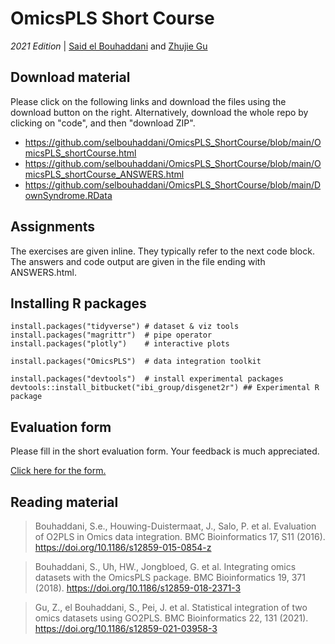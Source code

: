 # OmicsPLS Short Course
*2021 Edition* | [Said el Bouhaddani](https://www.linkedin.com/in/selbouhaddani/) and [Zhujie Gu](https://www.linkedin.com/in/zhujiegu/)

## Download material

Please click on the following links and download the files using the download button on the right. Alternatively, download the whole repo by clicking on "code", and then "download ZIP". 

- https://github.com/selbouhaddani/OmicsPLS_ShortCourse/blob/main/OmicsPLS_shortCourse.html
- https://github.com/selbouhaddani/OmicsPLS_ShortCourse/blob/main/OmicsPLS_shortCourse_ANSWERS.html
- https://github.com/selbouhaddani/OmicsPLS_ShortCourse/blob/main/DownSyndrome.RData

## Assignments

The exercises are given inline. They typically refer to the next code block. The answers and code output are given in the file ending with ANSWERS.html. 

## Installing R packages

```
install.packages("tidyverse") # dataset & viz tools
install.packages("magrittr")  # pipe operator
install.packages("plotly")    # interactive plots

install.packages("OmicsPLS")  # data integration toolkit

install.packages("devtools")  # install experimental packages
devtools::install_bitbucket("ibi_group/disgenet2r") ## Experimental R package
```

## Evaluation form

Please fill in the short evaluation form. Your feedback is much appreciated. 

[Click here for the form.](https://forms.gle/2eM11y5WhA57VDCH8)


## Reading material

> Bouhaddani, S.e., Houwing-Duistermaat, J., Salo, P. et al. Evaluation of O2PLS in Omics data integration. BMC Bioinformatics 17, S11 (2016). https://doi.org/10.1186/s12859-015-0854-z

> Bouhaddani, S., Uh, HW., Jongbloed, G. et al. Integrating omics datasets with the OmicsPLS package. BMC Bioinformatics 19, 371 (2018). https://doi.org/10.1186/s12859-018-2371-3

> Gu, Z., el Bouhaddani, S., Pei, J. et al. Statistical integration of two omics datasets using GO2PLS. BMC Bioinformatics 22, 131 (2021). https://doi.org/10.1186/s12859-021-03958-3


